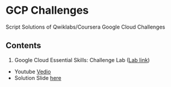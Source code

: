 # GCP Challenges
Script Solutions of Qwiklabs/Coursera Google Cloud Challenges 

## Contents
1. Google Cloud Essential Skills: Challenge Lab ([Lab link](https://www.qwiklabs.com/focuses/1734?parent=catalog))
  * Youtube [Vedio](https://www.youtube.com/watch?v=7yefxwOcwx8)
  * Solution Slide [here](https://www.slideshare.net/qursaan/google-cloud-essential-skills-challenge-lab)
  
